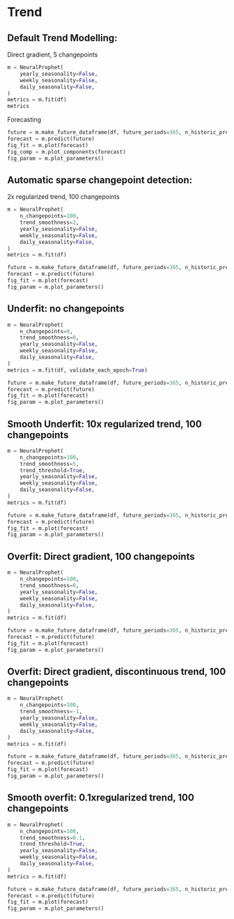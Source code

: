 # Trend

## Default Trend Modelling:

Direct gradient, 5 changepoints
```python
m = NeuralProphet(
    yearly_seasonality=False,
    weekly_seasonality=False,
    daily_seasonality=False,
)
metrics = m.fit(df)
metrics
```


Forecasting
```python
future = m.make_future_dataframe(df, future_periods=365, n_historic_predictions=len(df))
forecast = m.predict(future)
fig_fit = m.plot(forecast)
fig_comp = m.plot_components(forecast)
fig_param = m.plot_parameters()
```

## Automatic sparse changepoint detection: 
2x regularized trend, 100 changepoints

```python
m = NeuralProphet(
    n_changepoints=100,
    trend_smoothness=2,
    yearly_seasonality=False,
    weekly_seasonality=False,
    daily_seasonality=False,
)
metrics = m.fit(df)

```

```python
future = m.make_future_dataframe(df, future_periods=365, n_historic_predictions=len(df))
forecast = m.predict(future)
fig_fit = m.plot(forecast)
fig_param = m.plot_parameters()

```

## Underfit: no changepoints

```python
m = NeuralProphet(
    n_changepoints=0,
    trend_smoothness=0,
    yearly_seasonality=False,
    weekly_seasonality=False,
    daily_seasonality=False,
)
metrics = m.fit(df, validate_each_epoch=True)
```

```python
future = m.make_future_dataframe(df, future_periods=365, n_historic_predictions=len(df))
forecast = m.predict(future)
fig_fit = m.plot(forecast)
fig_param = m.plot_parameters()
```

## Smooth Underfit: 10x regularized trend, 100 changepoints

```python
m = NeuralProphet(
    n_changepoints=100,
    trend_smoothness=5,
    trend_threshold=True,
    yearly_seasonality=False,
    weekly_seasonality=False,
    daily_seasonality=False,
)
metrics = m.fit(df)
```
```python
future = m.make_future_dataframe(df, future_periods=365, n_historic_predictions=len(df))
forecast = m.predict(future)
fig_fit = m.plot(forecast)
fig_param = m.plot_parameters()

```

## Overfit: Direct gradient, 100 changepoints

```python
m = NeuralProphet(
    n_changepoints=100,
    trend_smoothness=0,
    yearly_seasonality=False,
    weekly_seasonality=False,
    daily_seasonality=False,
)
metrics = m.fit(df)
```

```python
future = m.make_future_dataframe(df, future_periods=365, n_historic_predictions=len(df))
forecast = m.predict(future)
fig_fit = m.plot(forecast)
fig_param = m.plot_parameters()
```

## Overfit: Direct gradient, discontinuous trend, 100 changepoints

```python
m = NeuralProphet(
    n_changepoints=100,
    trend_smoothness=-1,
    yearly_seasonality=False,
    weekly_seasonality=False,
    daily_seasonality=False,
)
metrics = m.fit(df)

```

```python
future = m.make_future_dataframe(df, future_periods=365, n_historic_predictions=len(df))
forecast = m.predict(future)
fig_fit = m.plot(forecast)
fig_param = m.plot_parameters()
```

## Smooth overfit: 0.1xregularized trend, 100 changepoints

```python
m = NeuralProphet(
    n_changepoints=100,
    trend_smoothness=0.1,
    trend_threshold=True,
    yearly_seasonality=False,
    weekly_seasonality=False,
    daily_seasonality=False,
)
metrics = m.fit(df)

```

```python
future = m.make_future_dataframe(df, future_periods=365, n_historic_predictions=len(df))
forecast = m.predict(future)
fig_fit = m.plot(forecast)
fig_param = m.plot_parameters()

```

